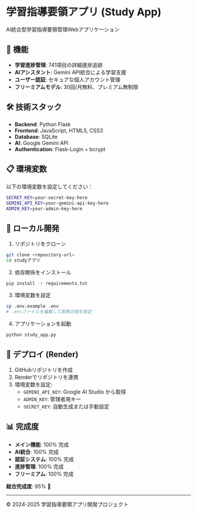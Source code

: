 # 学習指導要領アプリ (Study App)

AI統合型学習指導要領管理Webアプリケーション

## 🚀 機能

- **学習進捗管理**: 741項目の詳細進捗追跡
- **AIアシスタント**: Gemini API統合による学習支援
- **ユーザー認証**: セキュアな個人アカウント管理
- **フリーミアムモデル**: 30回/月無料、プレミアム無制限

## 🛠 技術スタック

- **Backend**: Python Flask
- **Frontend**: JavaScript, HTML5, CSS3
- **Database**: SQLite
- **AI**: Google Gemini API
- **Authentication**: Flask-Login + bcrypt

## 📋 環境変数

以下の環境変数を設定してください：

```bash
SECRET_KEY=your-secret-key-here
GEMINI_API_KEY=your-gemini-api-key-here
ADMIN_KEY=your-admin-key-here
```

## 🔧 ローカル開発

1. リポジトリをクローン
```bash
git clone <repository-url>
cd studyアプリ
```

2. 依存関係をインストール
```bash
pip install -r requirements.txt
```

3. 環境変数を設定
```bash
cp .env.example .env
# .envファイルを編集して実際の値を設定
```

4. アプリケーションを起動
```bash
python study_app.py
```

## 🚀 デプロイ (Render)

1. GitHubリポジトリを作成
2. Renderでリポジトリを連携
3. 環境変数を設定:
   - `GEMINI_API_KEY`: Google AI Studio から取得
   - `ADMIN_KEY`: 管理者用キー
   - `SECRET_KEY`: 自動生成または手動設定

## 📊 完成度

- **メイン機能**: 100% 完成
- **AI統合**: 100% 完成
- **認証システム**: 100% 完成
- **進捗管理**: 100% 完成
- **フリーミアム**: 100% 完成

**総合完成度**: 95% 🚀

---

© 2024-2025 学習指導要領アプリ開発プロジェクト
